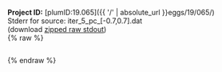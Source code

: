 **Project ID:** [plumID:19.065]({{ '/' | absolute_url }}eggs/19/065/)  
Stderr for source:  iter_5_pc_[-0.7,0.7].dat   
(download [zipped raw stdout](iter_5_pc_[-0.7,0.7].dat.plumed_master.stdout.txt.zip))  
{% raw %}
<pre>
</pre>
{% endraw %}
